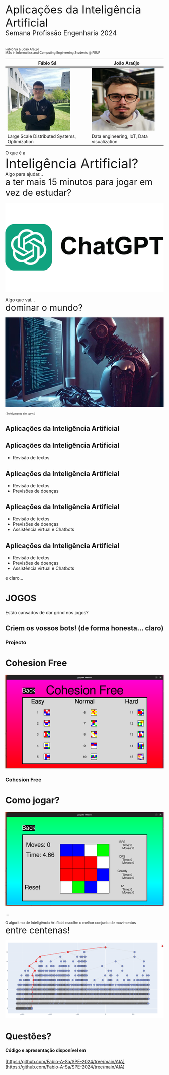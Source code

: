[comment]: # (This presentation was made with markdown-slides)
[comment]: # (This is a CommonMark compliant comment. It will not be included in the presentation.)
[comment]: # (Compile this presentation with the command below)
[comment]: # (mdslides presentation.md --include media)

[comment]: # (Set the theme:)
[comment]: # (THEME = night)
[comment]: # (CODE_THEME = base16/zenburn)
[comment]: # (The list of themes is at https://revealjs.com/themes/)
[comment]: # (The list of code themes is at https://highlightjs.org/)

[comment]: # "You can also use quotes instead of parenthesis"
[comment]: # 'Single quotes work too'
[comment]: # "THEME = white"

[comment]: # (Pass optional settings to reveal.js:)
[comment]: # (controls: true)
[comment]: # (keyboard: true)
[comment]: # (markdown: { smartypants: true })
[comment]: # (hash: false)
[comment]: # (respondToHashChanges: false)
[comment]: # (Other settings are documented at https://revealjs.com/config/)

<div style="font-size: 2.5em;">
Aplicações da Inteligência Artificial
</div>

<div style="font-size: 1.5em;">
Semana Profissão Engenharia 2024<br>
</div>
<br><br>

<div style="font-size: 0.7em;">
Fábio Sá & João Araújo <br>
MSc in Informatics and Computing Engineering Students @ FEUP<br>
</div>

[comment]: # (!!! data-auto-animate data-background-video="media/video.mp4", data-background-video-loop data-background-video-muted data-background-opacity="0.2")

|Fábio Sá|João Araújo|	
|--|--|
|<img src="media/fabio.jpg" alt="Fábio Sá" style="width: 200px; height: 200px;">|<img src="media/joao.jpg" alt="João Araújo" style="width: 200px; height: 200px;">|
|Large Scale Distributed Systems, Optimization|Data engineering, IoT, Data visualization|

[comment]: # (!!! data-auto-animate data-background-video="media/video.mp4", data-background-video-loop data-background-video-muted data-background-opacity="0.2")

<div style="font-size: 1em;">
O que é a
</div>

<div style="font-size: 3em;">
Inteligência Artificial?
</div>

[comment]: # (!!! data-background-video="media/video.mp4", data-background-video-loop data-background-video-muted data-background-opacity="0.2")

<div style="font-size: 1em;">
Algo para ajudar...
</div>

<div style="font-size: 2em;">
a ter mais 15 minutos para jogar em vez de estudar?
</div>

![Chat GPT](media/chatgpt.png) <!-- .element: style="height:30vh; max-width:50vw; image-rendering: crisp-edges;" -->

[comment]: # (!!! data-background-video="media/video.mp4", data-background-video-loop data-background-video-muted data-background-opacity="0.2")

<div style="font-size: 1em;">
Algo que vai...
</div>

<div style="font-size: 2em;">
dominar o mundo?
</div>

![Chat GPT](media/dominar.png) <!-- .element: style="height:30vh; max-width:50vw; image-rendering: crisp-edges;" -->

<div style="font-size: 0.6em;">
( Infelizmente sim :cry: )
</div>

[comment]: # (!!! data-background-video="media/video.mp4", data-background-video-loop data-background-video-muted data-background-opacity="0.2")

## Aplicações da Inteligência Artificial

[comment]: # (!!! data-auto-animate data-background-video="media/video.mp4", data-background-video-loop data-background-video-muted data-background-opacity="0.2")

## Aplicações da Inteligência Artificial

- Revisão de textos

[comment]: # (!!! data-auto-animate data-background-video="media/video.mp4", data-background-video-loop data-background-video-muted data-background-opacity="0.2")

## Aplicações da Inteligência Artificial

- Revisão de textos
- Previsões de doenças

[comment]: # (!!! data-auto-animate data-background-video="media/video.mp4", data-background-video-loop data-background-video-muted data-background-opacity="0.2")

## Aplicações da Inteligência Artificial

- Revisão de textos
- Previsões de doenças
- Assistência virtual e Chatbots

[comment]: # (!!! data-auto-animate data-background-video="media/video.mp4", data-background-video-loop data-background-video-muted data-background-opacity="0.2")

## Aplicações da Inteligência Artificial

- Revisão de textos
- Previsões de doenças
- Assistência virtual e Chatbots

[comment]: # (!!! data-auto-animate data-background-video="media/video.mp4", data-background-video-loop data-background-video-muted data-background-opacity="0.2")

e claro...

# JOGOS

[comment]: # (!!! data-auto-animate data-background-video="media/video.mp4", data-background-video-loop data-background-video-muted data-background-opacity="0.2")

Estão cansados de dar grind nos jogos? 

## Criem os vossos bots! (de forma honesta... claro)

[comment]: # (!!! data-auto-animate data-background-video="media/video.mp4", data-background-video-loop data-background-video-muted data-background-opacity="0.2")

### Projecto
# Cohesion Free

![Projecto](media/cohesion.png) <!-- .element: style="height:40vh; max-width:70vw; image-rendering: crisp-edges;" -->

[comment]: # (!!! data-background-video="media/video.mp4", data-background-video-loop data-background-video-muted data-background-opacity="0.2")

### Cohesion Free
# Como jogar?

![Como jogar?](media/game.png) <!-- .element: style="height:40vh; max-width:70vw; image-rendering: crisp-edges;" -->

[comment]: # (!!! data-background-video="media/video.mp4", data-background-video-loop data-background-video-muted data-background-opacity="0.2")

...

[comment]: # (!!! data-background-video="media/video.mp4", data-background-video-loop data-background-video-muted data-background-opacity="0.2")

<div style="font-size: 0.8em;">
O algoritmo de Inteligência Artificial escolhe o melhor conjunto de movimentos
</div>

<div style="font-size: 2em;">
entre centenas!
</div>

![A melhor solução](media/search.png) <!-- .element: style="height:50vh; max-width:80vw; image-rendering: crisp-edges;" -->

[comment]: # (!!! data-background-video="media/video.mp4", data-background-video-loop data-background-video-muted data-background-opacity="0.2")

# Questões?

[comment]: # (!!! data-background-video="media/video.mp4", data-background-video-loop data-background-video-muted data-background-opacity="0.2")

#### Código e apresentação disponível em

[https://github.com/Fabio-A-Sa/SPE-2024/tree/main/AIA](https://github.com/Fabio-A-Sa/SPE-2024/tree/main/AIA) <br>

[comment]: # (!!! data-background-video="media/video.mp4", data-background-video-loop data-background-video-muted data-background-opacity="0.2")
